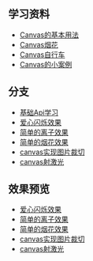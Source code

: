 ## 学习资料

- [Canvas的基本用法](https://developer.mozilla.org/zh-CN/docs/Web/API/Canvas_API/Tutorial/Basic_usage)
- [Canvas烟花](https://juejin.im/post/5b587f59e51d45191e0d04ae)
- [Canvas自行车](https://juejin.im/post/5bc34db36fb9a05d36350315)
- [Canvas的小案例](https://github.com/Array-Huang/canvas-learning)

## 分支

- [基础Api学习](https://github.com/BengBu-YueZhang/learn-canvas/tree/01_BaseApi)
- [爱心闪烁效果](https://github.com/BengBu-YueZhang/learn-canvas/tree/02_love_flashing)
- [简单的离子效果](https://github.com/BengBu-YueZhang/learn-canvas/tree/03_ball_line)
- [简单的烟花效果](https://github.com/BengBu-YueZhang/learn-canvas/tree/04_simple_fireworks)
- [canvas实现图片裁切](https://github.com/BengBu-YueZhang/learn-canvas/tree/05_simple_image_edit)
- [canvas射激光](https://github.com/BengBu-YueZhang/learn-canvas/tree/06_BiuBiuBiu)
<!-- - [canvas实现音乐律动]()
- [canvas实现3D文字]() -->


## 效果预览

- [爱心闪烁效果](http://canvas.bengbuzhangyue.xyz/love/dist/)
- [简单的离子效果](http://canvas.bengbuzhangyue.xyz/ballline/dist/)
- [简单的烟花效果](http://canvas.bengbuzhangyue.xyz/simple_fireworks/dist/)
- [canvas实现图片裁切](http://canvas.bengbuzhangyue.xyz/simple_image_edit/dist/)
- [canvas射激光](https://github.com/BengBu-YueZhang/learn-canvas/tree/BiuBiuBiu)
<!-- - [canvas实现音乐律动]()
- [canvas实现3D文字]() -->